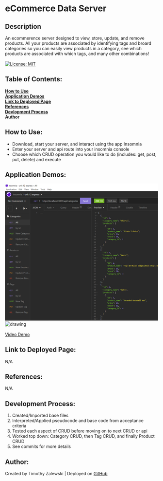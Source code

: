 # eCommerce Data Server

## Description
An ecommerence server designed to view, store, update, and remove products. All your products are associated by identifying tags and broard categories so you can easily view products in a category, see which products are associated with which tags, and many other combinations! <br /> <br />
[![License: MIT](https://img.shields.io/badge/License-MIT-yellow.svg)](https://opensource.org/licenses/MIT)

 ## Table of Contents:

  **[How to Use](#how-to-use)** <br />
  **[Application Demos](#application-demos)** <br />
  **[Link to Deployed Page](#link-to-deployed-page)** <br />
  **[References](#references)** <br />
  **[Devlopment Process](#development-process)** <br />
  **[Author](#author)** <br />

## How to Use:
* Download, start your server, and interact using the app Insomnia <br />
* Enter your server and api route into your insomnia console <br />
* Choose which CRUD operation you would like to do (includes: get, post, put, delete) and execute

## Application Demos:
<img src="./demos/demo_Insomnia.png" alt="drawing" width="600" height="auto"/> <br />
<img src="./demos/demo_database.gif" alt="drawing" width="600" height="auto"/> <br /><br />
<a href="https://drive.google.com/file/d/1XFHbE2uV49ixkkqU6qa1dCNfnZy4x_B2/view">Video Demo</a>

## Link to Deployed Page:
N/A

## References:
N/A

## Development Process:
1. Created/Imported base files
2. Interpreted/Applied pseudocode and base code from acceptance criteria
3. Tested each aspect of CRUD before moving on to next CRUD or api
4. Worked top down: Category CRUD, then Tag CRUD, and finally Product CRUD
3. See commits for more details

## Author:
Created by Timothy Zalewski | Deployed on [GitHub](https://github.com/Tim-Zebra)